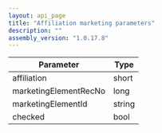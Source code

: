 ```yaml
---
layout: api_page
title: "Affiliation marketing parameters"
description: ""
assembly_version: "1.0.17.8"
---
```



| Parameter | Type |
| --------- | ---- |
| affiliation | short |
| marketingElementRecNo | long |
| marketingElementId | string |
| checked | bool |

